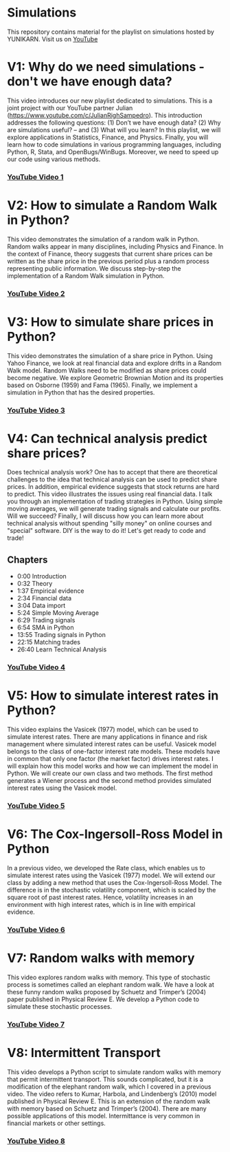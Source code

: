 # Simulations
This repository contains material for the playlist on simulations hosted by YUNIKARN. Visit us on [YouTube](https://www.youtube.com/@YUNIKARN)

# V1: Why do we need simulations - don't we have enough data?
This video introduces our new playlist dedicated to simulations. This is a joint project with our YouTube partner Julian (https://www.youtube.com/c/JulianRighSampedro). This introduction addresses the following questions: (1) Don’t we have enough data? (2) Why are simulations useful? – and (3) What will you learn? In this playlist, we will explore applications in Statistics, Finance, and Physics. Finally, you will learn how to code simulations in various programming languages, including Python, R, Stata, and OpenBugs/WinBugs. Moreover, we need to speed up our code using various methods. 
### [YouTube Video 1](https://youtu.be/3LJlC0thaJc)

# V2: How to simulate a Random Walk in Python?
This video demonstrates the simulation of a random walk in Python. Random walks appear in many disciplines, including Physics and Finance. In the context of Finance, theory suggests that current share prices can be written as the share price in the previous period plus a random process representing public information. We discuss step-by-step the implementation of a Random Walk simulation in Python.

### [YouTube Video 2](https://youtu.be/umgjQlnhrhM)

# V3: How to simulate share prices in Python? 
This video demonstrates the simulation of a share price in Python. Using Yahoo Finance, we look at real financial data and explore drifts in a Random Walk model. Random Walks need to be modified as share prices could become negative. We explore Geometric Brownian Motion and its properties based on Osborne (1959) and Fama (1965). Finally, we implement a simulation in Python that has the desired properties.

### [YouTube Video 3](https://youtu.be/ovpuGg5esO0)

# V4: Can technical analysis predict share prices?
Does technical analysis work? One has to accept that there are theoretical challenges to the idea that technical analysis can be used to predict share prices. In addition, empirical evidence suggests that stock returns are hard to predict. This video illustrates the issues using real financial data. I talk you through an implementation of trading strategies in Python. Using simple moving averages, we will generate trading signals and calculate our profits. Will we succeed? Finally, I will discuss how you can learn more about technical analysis without spending "silly money" on online courses and "special" software. DIY is the way to do it! Let's get ready to code and trade!

## Chapters
- 0:00 Introduction
- 0:32 Theory
- 1:37 Empirical evidence
- 2:34 Financial data
- 3:04 Data import
- 5:24 Simple Moving Average
- 6:29 Trading signals
- 6:54 SMA in Python
- 13:55 Trading signals in Python
- 22:15 Matching trades
- 26:40 Learn Technical Analysis

### [YouTube Video 4](https://youtu.be/cymen-uLiP0)

# V5: How to simulate interest rates in Python?
This video explains the Vasicek (1977) model, which can be used to simulate interest rates. There are many applications in finance and risk management where simulated interest rates can be useful. Vasicek model belongs to the class of one-factor interest rate models. These models have in common that only one factor (the market factor) drives interest rates. I will explain how this model works and how we can implement the model in Python. We will create our own class and two methods. The first method generates a Wiener process and the second method provides simulated interest rates using the Vasicek model.

### [YouTube Video 5](https://youtu.be/339iI58ipOU)

# V6: The Cox-Ingersoll-Ross Model in Python
In a previous video, we developed the Rate class, which enables us to simulate interest rates using the Vasicek (1977) model. We will extend our class by adding a new method that uses the Cox-Ingersoll-Ross Model. The difference is in the stochastic volatility component, which is scaled by the square root of past interest rates. Hence, volatility increases in an environment with high interest rates, which is in line with empirical evidence.

### [YouTube Video 6](https://youtu.be/V76Q38BkILI)

# V7: Random walks with memory
This video explores random walks with memory. This type of stochastic process is sometimes called an elephant random walk. We have a look at these funny random walks proposed by Schuetz and Trimper’s (2004) paper published in Physical Review E. We develop a Python code to simulate these stochastic processes.

### [YouTube Video 7](https://youtu.be/AWCwlEEOslE)

# V8: Intermittent Transport
This video develops a Python script to simulate random walks with memory that permit intermittent transport. This sounds complicated, but it is a modification of the elephant random walk, which I covered in a previous video. The video refers to Kumar, Harbola, and Lindenberg’s (2010) model published in Physical Review E. This is an extension of the random walk with memory based on Schuetz and Trimper’s (2004). There are many possible applications of this model. Intermittance is very common in financial markets or other settings.

### [YouTube Video 8](https://youtu.be/nDgP9reitj0)
